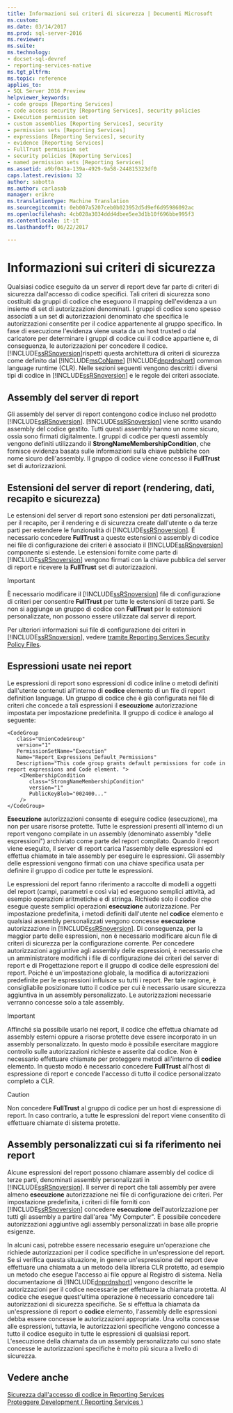 ```yaml
---
title: Informazioni sui criteri di sicurezza | Documenti Microsoft
ms.custom: 
ms.date: 03/14/2017
ms.prod: sql-server-2016
ms.reviewer: 
ms.suite: 
ms.technology:
- docset-sql-devref
- reporting-services-native
ms.tgt_pltfrm: 
ms.topic: reference
applies_to:
- SQL Server 2016 Preview
helpviewer_keywords:
- code groups [Reporting Services]
- code access security [Reporting Services], security policies
- Execution permission set
- custom assemblies [Reporting Services], security
- permission sets [Reporting Services]
- expressions [Reporting Services], security
- evidence [Reporting Services]
- FullTrust permission set
- security policies [Reporting Services]
- named permission sets [Reporting Services]
ms.assetid: a9bf043a-139a-4929-9a58-244815323df0
caps.latest.revision: 32
author: sabotta
ms.author: carlasab
manager: erikre
ms.translationtype: Machine Translation
ms.sourcegitcommit: 0eb007a5207ceb0b023952d5d9ef6d95986092ac
ms.openlocfilehash: 4cb028a3034ddd4dbee5ee3d1b10f696bbe995f3
ms.contentlocale: it-it
ms.lasthandoff: 06/22/2017

---
```

# <a name="understanding-security-policies"></a>Informazioni sui criteri di sicurezza
  Qualsiasi codice eseguito da un server di report deve far parte di criteri di sicurezza dall'accesso di codice specifici. Tali criteri di sicurezza sono costituiti da gruppi di codice che eseguono il mapping dell'evidenza a un insieme di set di autorizzazioni denominati. I gruppi di codice sono spesso associati a un set di autorizzazioni denominato che specifica le autorizzazioni consentite per il codice appartenente al gruppo specifico. In fase di esecuzione l'evidenza viene usata da un host trusted o dal caricatore per determinare i gruppi di codice cui il codice appartiene e, di conseguenza, le autorizzazioni per concedere il codice. [!INCLUDE[ssRSnoversion](../../../includes/ssrsnoversion-md.md)]rispetti questa architettura di criteri di sicurezza come definito dal [!INCLUDE[msCoName](../../../includes/msconame-md.md)] [!INCLUDE[dnprdnshort](../../../includes/dnprdnshort-md.md)] common language runtime (CLR). Nelle sezioni seguenti vengono descritti i diversi tipi di codice in [!INCLUDE[ssRSnoversion](../../../includes/ssrsnoversion-md.md)] e le regole dei criteri associate.  
  
## <a name="report-server-assemblies"></a>Assembly del server di report  
 Gli assembly del server di report contengono codice incluso nel prodotto [!INCLUDE[ssRSnoversion](../../../includes/ssrsnoversion-md.md)]. [!INCLUDE[ssRSnoversion](../../../includes/ssrsnoversion-md.md)] viene scritto usando assembly del codice gestito. Tutti questi assembly hanno un nome sicuro, ossia sono firmati digitalmente. I gruppi di codice per questi assembly vengono definiti utilizzando il **StrongNameMembershipCondition**, che fornisce evidenza basata sulle informazioni sulla chiave pubbliche con nome sicuro dell'assembly. Il gruppo di codice viene concesso il **FullTrust** set di autorizzazioni.  
  
## <a name="report-server-extensions-rendering-data-delivery-and-security"></a>Estensioni del server di report (rendering, dati, recapito e sicurezza)  
 Le estensioni del server di report sono estensioni per dati personalizzati, per il recapito, per il rendering e di sicurezza create dall'utente o da terze parti per estendere le funzionalità di [!INCLUDE[ssRSnoversion](../../../includes/ssrsnoversion-md.md)]. È necessario concedere **FullTrust** a queste estensioni o assembly di codice nei file di configurazione dei criteri è associato il [!INCLUDE[ssRSnoversion](../../../includes/ssrsnoversion-md.md)] componente si estende. Le estensioni fornite come parte di [!INCLUDE[ssRSnoversion](../../../includes/ssrsnoversion-md.md)] vengono firmati con la chiave pubblica del server di report e ricevere la **FullTrust** set di autorizzazioni.  
  
> [!IMPORTANT]  
>  È necessario modificare il [!INCLUDE[ssRSnoversion](../../../includes/ssrsnoversion-md.md)] file di configurazione di criteri per consentire **FullTrust** per tutte le estensioni di terze parti. Se non si aggiunge un gruppo di codice con **FullTrust** per le estensioni personalizzate, non possono essere utilizzate dal server di report.  
  
 Per ulteriori informazioni sui file di configurazione dei criteri in [!INCLUDE[ssRSnoversion](../../../includes/ssrsnoversion-md.md)], vedere [tramite Reporting Services Security Policy Files](../../../reporting-services/extensions/secure-development/using-reporting-services-security-policy-files.md).  
  
## <a name="expressions-used-in-reports"></a>Espressioni usate nei report  
 Le espressioni di report sono espressioni di codice inline o metodi definiti dall'utente contenuti all'interno di **codice** elemento di un file di report definition language. Un gruppo di codice che è già configurata nei file di criteri che concede a tali espressioni il **esecuzione** autorizzazione impostata per impostazione predefinita. Il gruppo di codice è analogo al seguente:  
  
```  
<CodeGroup  
   class="UnionCodeGroup"  
   version="1"  
   PermissionSetName="Execution"  
   Name="Report_Expressions_Default_Permissions"  
   Description="This code group grants default permissions for code in report expressions and Code element. ">  
    <IMembershipCondition  
       class="StrongNameMembershipCondition"  
       version="1"  
       PublicKeyBlob="002400..."  
    />  
</CodeGroup>  
```  
  
 **Esecuzione** autorizzazioni consente di eseguire codice (esecuzione), ma non per usare risorse protette. Tutte le espressioni presenti all'interno di un report vengono compilate in un assembly (denominato assembly "delle espressioni") archiviato come parte del report compilato. Quando il report viene eseguito, il server di report carica l'assembly delle espressioni ed effettua chiamate in tale assembly per eseguire le espressioni. Gli assembly delle espressioni vengono firmati con una chiave specifica usata per definire il gruppo di codice per tutte le espressioni.  
  
 Le espressioni del report fanno riferimento a raccolte di modelli a oggetti del report (campi, parametri e così via) ed eseguono semplici attività, ad esempio operazioni aritmetiche e di stringa. Richiede solo il codice che esegue queste semplici operazioni **esecuzione** autorizzazione. Per impostazione predefinita, i metodi definiti dall'utente nel **codice** elemento e qualsiasi assembly personalizzati vengono concesse **esecuzione** autorizzazione in [!INCLUDE[ssRSnoversion](../../../includes/ssrsnoversion-md.md)]. Di conseguenza, per la maggior parte delle espressioni, non è necessario modificare alcun file di criteri di sicurezza per la configurazione corrente. Per concedere autorizzazioni aggiuntive agli assembly delle espressioni, è necessario che un amministratore modifichi i file di configurazione dei criteri del server di report e di Progettazione report e il gruppo di codice delle espressioni del report. Poiché è un'impostazione globale, la modifica di autorizzazioni predefinite per le espressioni influisce su tutti i report. Per tale ragione, è consigliabile posizionare tutto il codice per cui è necessario usare sicurezza aggiuntiva in un assembly personalizzato. Le autorizzazioni necessarie verranno concesse solo a tale assembly.  
  
> [!IMPORTANT]  
>  Affinché sia possibile usarlo nei report, il codice che effettua chiamate ad assembly esterni oppure a risorse protette deve essere incorporato in un assembly personalizzato. In questo modo è possibile esercitare maggiore controllo sulle autorizzazioni richieste e asserite dal codice. Non è necessario effettuare chiamate per proteggere metodi all'interno di **codice** elemento. In questo modo è necessario concedere **FullTrust** all'host di espressione di report e concede l'accesso di tutto il codice personalizzato completo a CLR.  
  
> [!CAUTION]  
>  Non concedere **FullTrust** al gruppo di codice per un host di espressione di report. In caso contrario, a tutte le espressioni del report viene consentito di effettuare chiamate di sistema protette.  
  
## <a name="custom-assemblies-referenced-in-reports"></a>Assembly personalizzati cui si fa riferimento nei report  
 Alcune espressioni del report possono chiamare assembly del codice di terze parti, denominati assembly personalizzati in [!INCLUDE[ssRSnoversion](../../../includes/ssrsnoversion-md.md)]. Il server di report che tali assembly per avere almeno **esecuzione** autorizzazione nei file di configurazione dei criteri. Per impostazione predefinita, i criteri di file forniti con [!INCLUDE[ssRSnoversion](../../../includes/ssrsnoversion-md.md)] concedere **esecuzione** dell'autorizzazione per tutti gli assembly a partire dall'area "My Computer". È possibile concedere autorizzazioni aggiuntive agli assembly personalizzati in base alle proprie esigenze.  
  
 In alcuni casi, potrebbe essere necessario eseguire un'operazione che richiede autorizzazioni per il codice specifiche in un'espressione del report. Se si verifica questa situazione, in genere un'espressione del report deve effettuare una chiamata a un metodo della libreria CLR protetto, ad esempio un metodo che esegue l'accesso ai file oppure al Registro di sistema. Nella documentazione di [!INCLUDE[dnprdnshort](../../../includes/dnprdnshort-md.md)] vengono descritte le autorizzazioni per il codice necessarie per effettuare la chiamata protetta. Al codice che esegue quest'ultima operazione è necessario concedere tali autorizzazioni di sicurezza specifiche. Se si effettua la chiamata da un'espressione di report o **codice** elemento, l'assembly delle espressioni debba essere concesse le autorizzazioni appropriate. Una volta concesse alle espressioni, tuttavia, le autorizzazioni specifiche vengono concesse a tutto il codice eseguito in tutte le espressioni di qualsiasi report. L'esecuzione della chiamata da un assembly personalizzato cui sono state concesse le autorizzazioni specifiche è molto più sicura a livello di sicurezza.  
  
## <a name="see-also"></a>Vedere anche  
 [Sicurezza dall'accesso di codice in Reporting Services](../../../reporting-services/extensions/secure-development/code-access-security-in-reporting-services.md)   
 [Proteggere Development &#40; Reporting Services &#41;](../../../reporting-services/extensions/secure-development/secure-development-reporting-services.md)  
  
  
